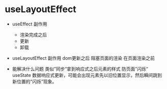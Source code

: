 # useLayoutEffect

- useEffect
  副作用
   - 渲染完成之后
   - 更新
   - 卸载

- useLayoutEffect
   副作用
   dom更新之后
   阻塞页面的渲染
   在页面渲染之前
  
- 能解决什么问题
  类似”同步“拿到响应式之后元素的样式
  防页面”闪烁“  useState 数据响应式更新，可能会出现元素先以旧位置显示，然后瞬间跳到新位置的“闪烁”现象。